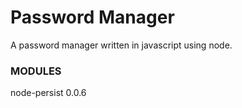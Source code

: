 # Password Manager


A password manager written in javascript using node.

### MODULES

node-persist 0.0.6
